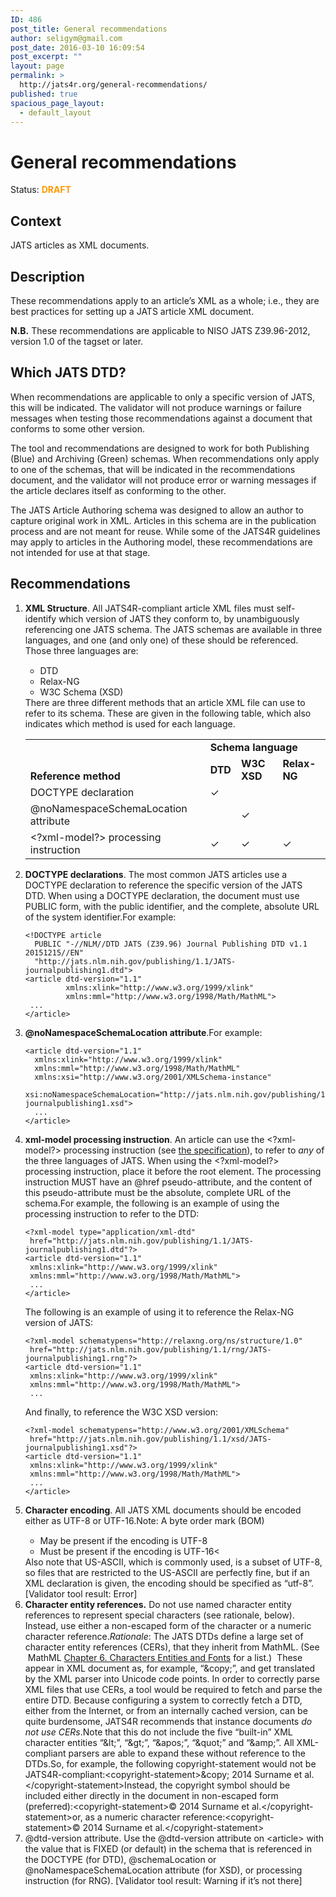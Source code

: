 ```yaml
---
ID: 486
post_title: General recommendations
author: seligym@gmail.com
post_date: 2016-03-10 16:09:54
post_excerpt: ""
layout: page
permalink: >
  http://jats4r.org/general-recommendations/
published: true
spacious_page_layout:
  - default_layout
---
```

<h1 class="rec-heading">General recommendations</h1>
<span class="status">Status: <span style="color: #ff9900;"><strong>DRAFT</strong></span></span>
<h2>Context</h2>
JATS articles as XML documents.
<h2>Description</h2>
These recommendations apply to an article’s XML as a whole; i.e., they are best practices for setting up a JATS article XML document.

<strong>N.B.</strong> These recommendations are applicable to NISO JATS Z39.96-2012, version 1.0 of the tagset or later.
<h2>Which JATS DTD?</h2>
When recommendations are applicable to only a specific version of JATS, this will be indicated. The validator will not produce warnings or failure messages when testing those recommendations against a document that conforms to some other version.

The tool and recommendations are designed to work for both Publishing (Blue) and Archiving (Green) schemas. When recommendations only apply to one of the schemas, that will be indicated in the recommendations document, and the validator will not produce error or warning messages if the article declares itself as conforming to the other.

The JATS Article Authoring schema was designed to allow an author to capture original work in XML. Articles in this schema are in the publication process and are not meant for reuse. While some of the JATS4R guidelines may apply to articles in the Authoring model, these recommendations are not intended for use at that stage.
<h2>Recommendations</h2>
<ol>
	<li><strong>XML Structure</strong>. All JATS4R-compliant article XML files must self-identify which version of JATS they conform to, by unambiguously referencing one JATS schema. The JATS schemas are available in three languages, and one (and only one) of these should be referenced. Those three languages are:
<ul style="margin-top: 15px;">
	<li>DTD</li>
	<li>Relax-NG</li>
	<li>W3C Schema (XSD)</li>
</ul>
There are three different methods that an article XML file can use to refer to its schema. These are given in the following table, which also indicates which method is used for each language.
<table>
<tbody>
<tr>
<td style="vertical-align: bottom;" rowspan="2"><b>Reference method</b></td>
<td colspan="3"><b>Schema language</b></td>
</tr>
<tr>
<td><b>DTD</b></td>
<td><b>W3C XSD</b></td>
<td><b>Relax-NG</b></td>
</tr>
<tr>
<td>DOCTYPE declaration</td>
<td>✓</td>
<td></td>
<td></td>
</tr>
<tr>
<td>@noNamespaceSchemaLocation attribute</td>
<td></td>
<td>✓</td>
<td></td>
</tr>
<tr>
<td>&lt;?xml-model?&gt; processing instruction</td>
<td>✓</td>
<td>✓</td>
<td>✓</td>
</tr>
</tbody>
</table>
</li>
	<li><strong>DOCTYPE declarations</strong>. The most common JATS articles use a DOCTYPE declaration to reference the specific version of the JATS DTD. When using a DOCTYPE declaration, the document must use PUBLIC form, with the public identifier, and the complete, absolute URL of the system identifier.For example:
<pre><code class='language-markup'>&lt;!DOCTYPE article
  PUBLIC "-//NLM//DTD JATS (Z39.96) Journal Publishing DTD v1.1 20151215//EN"
  "http://jats.nlm.nih.gov/publishing/1.1/JATS-journalpublishing1.dtd"&gt;
&lt;article dtd-version="1.1" 
         xmlns:xlink="http://www.w3.org/1999/xlink"
         xmlns:mml="http://www.w3.org/1998/Math/MathML"&gt;
 ...
&lt;/article&gt;</code></pre>
</li>
	<li><strong>@noNamespaceSchemaLocation attribute</strong>.For example:
<pre><code class='language-markup'>&lt;article dtd-version="1.1" 
  xmlns:xlink="http://www.w3.org/1999/xlink"
  xmlns:mml="http://www.w3.org/1998/Math/MathML"
  xmlns:xsi="http://www.w3.org/2001/XMLSchema-instance"
  xsi:noNamespaceSchemaLocation="http://jats.nlm.nih.gov/publishing/1.1/xsd/JATS-journalpublishing1.xsd"&gt;
  ...
&lt;/article&gt;</code></pre>
</li>
	<li><strong>xml-model processing instruction</strong>. An article can use the &lt;?xml-model?&gt; processing instruction (see <a href="http://www.w3.org/XML/2010/01/xml-model/" target="_blank">the specification</a>), to refer to <i><span style="font-weight: 400;">any</span></i> of the three languages of JATS. When using the &lt;?xml-model?&gt; processing instruction, place it before the root element. The processing instruction MUST have an @href pseudo-attribute, and the content of this pseudo-attribute must be the absolute, complete URL of the schema.For example, the following is an example of using the processing instruction to refer to the DTD:
<pre><code class='language-markup'>&lt;?xml-model type="application/xml-dtd"
 href="http://jats.nlm.nih.gov/publishing/1.1/JATS-journalpublishing1.dtd"?&gt;
&lt;article dtd-version="1.1" 
 xmlns:xlink="http://www.w3.org/1999/xlink"
 xmlns:mml="http://www.w3.org/1998/Math/MathML"&gt;
 ...
&lt;/article&gt;</code></pre>
The following is an example of using it to reference the Relax-NG version of JATS:
<pre><code class='language-markup'>&lt;?xml-model schematypens="http://relaxng.org/ns/structure/1.0"
 href="http://jats.nlm.nih.gov/publishing/1.1/rng/JATS-journalpublishing1.rng"?&gt;
&lt;article dtd-version="1.1" 
 xmlns:xlink="http://www.w3.org/1999/xlink"
 xmlns:mml="http://www.w3.org/1998/Math/MathML"&gt;
 ...</code></pre>
And finally, to reference the W3C XSD version:
<pre><code class='language-markup'>&lt;?xml-model schematypens="http://www.w3.org/2001/XMLSchema"
 href="http://jats.nlm.nih.gov/publishing/1.1/xsd/JATS-journalpublishing1.xsd"?&gt;
&lt;article dtd-version="1.1" 
 xmlns:xlink="http://www.w3.org/1999/xlink"
 xmlns:mml="http://www.w3.org/1998/Math/MathML"&gt;
 ...
&lt;/article&gt;</code></pre>
</li>
	<li><strong>Character encoding</strong>. All JATS XML documents should be encoded either as UTF-8 or UTF-16.Note: A byte order mark (BOM)
<ul style="margin-top: 15px;">
	<li>May be present if the encoding is UTF-8</li>
	<li>Must be present if the encoding is UTF-16&lt;</li>
</ul>
Also note that US-ASCII, which is commonly used, is a subset of UTF-8, so files that are restricted to the US-ASCII are perfectly fine, but if an XML declaration is given, the encoding should be specified as “utf-8”. [Validator tool result: Error]</li>
	<li><strong>Character entity references.</strong> Do not use named character entity references to represent special characters (see rationale, below). Instead, use either a non-escaped form of the character or a numeric character reference.<i>Rationale</i>: The JATS DTDs define a large set of character entity references (CERs), that they inherit from MathML. (See  MathML <a href="http://www.w3.org/TR/MathML2/chapter6.html">Chapter 6. Characters Entities and Fonts</a> for a list.)  These appear in XML document as, for example, “&amp;copy;”, and get translated by the XML parser into Unicode code points. In order to correctly parse XML files that use CERs, a tool would be required to fetch and parse the entire DTD. Because configuring a system to correctly fetch a DTD, either from the Internet, or from an internally cached version, can be quite burdensome, JATS4R recommends that instance documents <i>do not use CERs</i>.Note that this do not include the five “built-in” XML character entities <span style="font-weight: 400;"> “&amp;lt;”, “&amp;gt;”, “&amp;apos;”, “&amp;quot;” and “&amp;amp;”</span>. All XML-compliant parsers are able to expand these without reference to the DTDs.So, for example, the following copyright-statement would not be JATS4R-compliant:&lt;copyright-statement&gt;&amp;copy; 2014 Surname et al.&lt;/copyright-statement&gt;Instead, the copyright symbol should be included either directly in the document in non-escaped form (preferred):&lt;copyright-statement&gt;© 2014 Surname et al.&lt;/copyright-statement&gt;or, as a numeric character reference:&lt;copyright-statement&gt;© 2014 Surname et al.&lt;/copyright-statement&gt;</li>
	<li>@dtd-version attribute. Use the @dtd-version attribute on &lt;article&gt; with the value that is FIXED (or default) in the schema that is referenced in the DOCTYPE (for DTD), @schemaLocation or @noNamespaceSchemaLocation attribute (for XSD), or processing instruction (for RNG). [Validator tool result: Warning if it’s not there]</li>
</ol>